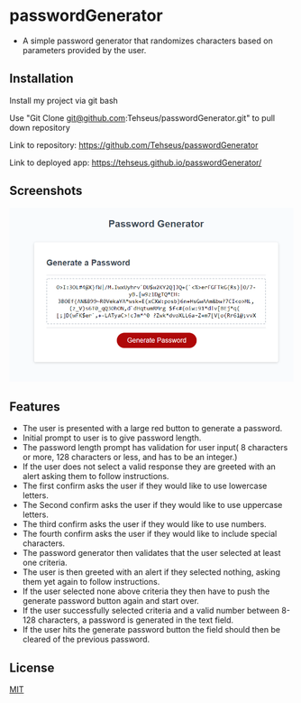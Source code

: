
# passwordGenerator

- A simple password generator that randomizes characters based on parameters provided by the user.



## Installation

Install my project via git bash

Use "Git Clone git@github.com:Tehseus/passwordGenerator.git" to pull down repository

Link to repository: https://github.com/Tehseus/passwordGenerator

Link to deployed app: https://tehseus.github.io/passwordGenerator/

    
## Screenshots

![App Screenshot](https://github.com/Tehseus/passwordGenerator/blob/main/assets/images/example_screenshot.PNG)


## Features

- The user is presented with a large red button to generate a password.
- Initial prompt to user is to give password length.
- The password length prompt has validation for user input( 8 characters or more, 128 characters or less, and has to be an integer.)
- If the user does not select a valid response they are greeted with an alert asking them to follow instructions.
- The first confirm asks the user if they would like to use lowercase letters.
- The Second confirm asks the user if they would like to use uppercase letters.
- The third confirm asks the user if they would like to use numbers.
- The fourth confirm asks the user if they would like to include special characters.
- The password generator then validates that the user selected at least one criteria.
- The user is then greeted with an alert if they selected nothing, asking them yet again to follow instructions.
- If the user selected none above criteria they then have to push the generate password button again and start over.
- If the user successfully selected criteria and a valid number between 8-128 characters, a password is generated in the text field.
- If the user hits the generate password button the field should then be cleared of the previous password.


## License

[MIT](https://choosealicense.com/licenses/mit/)

